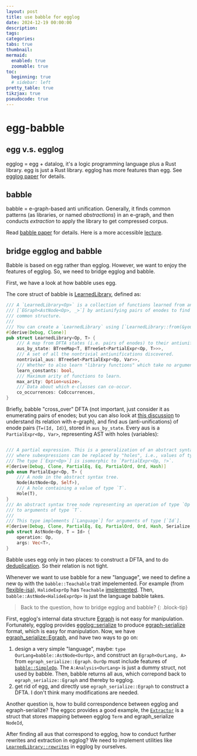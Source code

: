 ```yaml
---
layout: post
title: use babble for egglog
date: 2024-12-19 00:00:00
description:
tags:
categories:
tabs: true
thumbnail:
mermaid:
  enabled: true
  zoomable: true
toc:
  beginning: true
  # sidebar: left
pretty_table: true
tikzjax: true
pseudocode: true
---
```


# egg-babble

## egg v.s. egglog

egglog = egg + datalog, it's a logic programming language plus a Rust library. egg is just a Rust library. egglog has more features than egg. See [egglog paper](https://dl.acm.org/doi/10.1145/3591239) for details.

## babble

babble = e-graph-based anti unification. Generally, it finds common patterns (as libraries, or named *abstractions*) in an e-graph, and then conducts *extraction* to apply the library to get compressed corpus.

Read [babble paper](https://dl.acm.org/doi/10.1145/3571207) for details. Here is a more accessible [lecture](https://inst.eecs.berkeley.edu/~cs294-260/sp24/2024-03-06-babble).

## bridge egglog and babble

Babble is based on egg rather than egglog. However, we want to enjoy the features of egglog. So, we need to bridge egglog and babble.

First, we have a look at how babble uses egg.

The core struct of babble is [LearnedLibrary](https://github.com/dcao/babble/blob/115f920db52f124fd7247d1f80e811f3784e6896/src/learn.rs#L92), defined as:


```rust
/// A `LearnedLibrary<Op>` is a collection of functions learned from an
/// [`EGraph<AstNode<Op>, _>`] by antiunifying pairs of enodes to find their
/// common structure.
///
/// You can create a `LearnedLibrary` using [`LearnedLibrary::from(&your_egraph)`].
#[derive(Debug, Clone)]
pub struct LearnedLibrary<Op, T> {
    /// A map from DFTA states (i.e. pairs of enodes) to their antiunifications.
    aus_by_state: BTreeMap<T, BTreeSet<PartialExpr<Op, T>>>,
    /// A set of all the nontrivial antiunifications discovered.
    nontrivial_aus: BTreeSet<PartialExpr<Op, Var>>,
    /// Whether to also learn "library functions" which take no arguments.
    learn_constants: bool,
    /// Maximum arity of functions to learn.
    max_arity: Option<usize>,
    /// Data about which e-classes can co-occur.
    co_occurrences: CoOccurrences,
}
```

Briefly, babble "cross_over" DFTA (not important, just consider it as enumerating pairs of enodes; but you can also look at [this discussion](https://github.com/egraphs-good/egg/discussions/104) to understand its relation with e-graph), and find aus (anti-unifications) of enode pairs (`T=(Id, Id)`), stored in `aus_by_state`. Every aus is a `PartialExpr<Op, Var>`, representing AST with holes (variables):
```rust

/// A partial expression. This is a generalization of an abstract syntax tree
/// where subexpressions can be replaced by "holes", i.e., values of type `T`.
/// The type [`Expr<Op>`] is isomorphic to `PartialExpr<Op, !>`.
#[derive(Debug, Clone, PartialEq, Eq, PartialOrd, Ord, Hash)]
pub enum PartialExpr<Op, T> {
    /// A node in the abstract syntax tree.
    Node(AstNode<Op, Self>),
    /// A hole containing a value of type `T`.
    Hole(T),
}
/// An abstract syntax tree node representing an operation of type `Op` applied
/// to arguments of type `T`.
///
/// This type implements [`Language`] for arguments of type [`Id`].
#[derive(Debug, Clone, PartialEq, Eq, PartialOrd, Ord, Hash, Serialize, Deserialize)]
pub struct AstNode<Op, T = Id> {
    operation: Op,
    args: Vec<T>,
}
```

Babble uses egg only in two places: to construct a DFTA, and to do [deduplication](https://github.com/dcao/babble/blob/115f920db52f124fd7247d1f80e811f3784e6896/src/learn.rs#L200). So their relation is not tight. 

Whenever we want to use babble for a new "language", we need to define a new `Op` with the `babble::Teachable` trait impelemented. For example (from [flexible-isa](https://github.com/sgpthomas/flexible-isa/blob/5a5fedab8242bbdb9ed880e32df73b589227c36e/src/instruction_select/lang.rs#L27)), `HalideExprOp` has `Teachable` [implemented](https://github.com/sgpthomas/flexible-isa/blob/5a5fedab8242bbdb9ed880e32df73b589227c36e/src/instruction_select/lang.rs#L442). Then, `babble::AstNode<HalideExprOp>` is just the language babble takes.

> Back to the question, how to bridge egglog and babble?
{: .block-tip}

First, egglog's internal data structure [Egraph](https://github.com/egraphs-good/egglog/blob/c61dfaa0f5fcd27bec83c3c3ee81b249d8ffe3b0/src/lib.rs#L428) is not easy for manipulation. Fortunately, egglog provides [egglog::serialize](https://github.com/egraphs-good/egglog/blob/22643065b9fb912322424cfa1e414ac7a977d988/src/serialize.rs#L84) to produce [egraph-serialize](https://github.com/egraphs-good/egraph-serialize) format, which is easy for manipulation. Now, we have [egraph_serialize::Egraph](https://github.com/egraphs-good/egraph-serialize/blob/f303fe1fd26719d4f0042f241581a84213ef5a64/src/lib.rs#L64), and have two ways to go on:

1. design a very simple "language", maybe: `type OurLang=babble::AstNode<OurOp>`, and construct an `Egraph<OurLang, A>` from `egraph_serialize::Egraph`. `OurOp` must include features of [`babble::SimpleOp`](https://github.com/dcao/babble/blob/115f920db52f124fd7247d1f80e811f3784e6896/src/simple_lang.rs#L19). The `A:Analysis<OurLang>` is just a dummy struct, not used by babble. Then, babble returns all aus, which correpond back to `egraph_serialize::Egraph` and thereby to egglog.
2. get rid of egg, and directly use `egraph_serialize::Egraph` to construct a DFTA. I don't think many modifications are needed.

Another question is, how to build correspondence between egglog and egraph-serialize?  The eggcc provides a good example, the [`Extractor`](https://github.com/egraphs-good/eggcc/blob/fe8160c6bc0a4f2e5272d3394a9e2fd30cc0a416/dag_in_context/src/greedy_dag_extractor.rs#L40) is a struct that stores mapping between egglog `Term` and egraph_serialize `NodeId`, 

After finding all aus that correspond to egglog, how to conduct further rewrites and extraction in egglog? We need to implement utilities like [`LearnedLibrary::rewrites`](https://github.com/dcao/babble/blob/115f920db52f124fd7247d1f80e811f3784e6896/src/learn.rs#L161) in egglog by ourselves.

